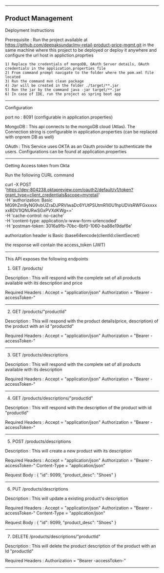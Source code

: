 
-----------------------------------------------------------------------------------------------------------------------------------------------------------------------------
Product Management
-------------------------------------------------------------------------------------------------------------------------------------------------------

Deployment Instructions

Prerequisite : 
	Run the project available at https://github.com/deepaksundar/my-retail-product-price-mgmt.git in the same machine where this project to be deployed or deploy it anywhere and configure the url host in appliction.proprties

	1) Replace the credentials of mongoDB, OAuth Server details, OAuth credentials in the application.properties file
	2) From command prompt navigate to the folder where the pom.xml file located
	3) Run the command mvn clean package
	4) Jar will be created in the folder ./target/**.jar
	5) Run the jar by the command java -jar target/**.jar
	6) In case of IDE, run the project as spring boot app
______________________________________________________________________________________________________________________________________

Configuration

port no : 8091 (configurable in application.properties)

MongoDB : This api connects to the mongoDB cloud (Atlas). The Connection string is configurable in application.properties (can be replaced with onprem DB as well)

OAuth : This Service uses OKTA as an Oauth provider to authenticate the users. Configurations can be found at application.properties 
________________________________________________________________________________________________________________________________________________________________________

Getting Access token from Okta

Run the following CURL command

curl -X POST \
  'https://dev-804238.oktapreview.com/oauth2/default/v1/token?grant_type=client_credentials&scope=myretail' \
  -H 'authorization: Basic MG9hZm9yNG9vbUZraDJPRVIwaDc6YUtPSUtmR1l0U1hpUDVsRWFGxxxxxxxBDV1lQNURwSGxPVXdKWg==' \
  -H 'cache-control: no-cache' \
  -H 'content-type: application/x-www-form-urlencoded' \
  -H 'postman-token: 3016a9fb-70bc-6bf0-1060-ba88e19daf6e'
  
  authorization header is Basic (base64encode(clientId:clientSecret)
  
  the response will contain the access_token (JWT)
________________________________________________________________________________________________________________________________________________________________________

This API exposes the following endpoints

1) GET /products/
	
Description : This will respond with the complete set of all products available with its description and price

Required Headers :
	Accept = "application/json"
	Authorization = "Bearer -accessToken-"
________________________________________________________________________________________________________________________________________________________________________

2) GET /products/"productId"
	
Description : This will respond with the product details(price, description) of the product with an id "productId"

Required Headers :
	Accept = "application/json"
	Authorization = "Bearer -accessToken-"
________________________________________________________________________________________________________________________________________________________________________


3) GET /products/descriptions
	
Description : This will respond with the complete set of all products available with its description

Required Headers :
	Accept = "application/json"
	Authorization = "Bearer -accessToken-"
________________________________________________________________________________________________________________________________________________________________________

4) GET /products/descriptions/"productId"
	
Description : This will respond with the description of the product with id "productId"

Required Headers :
	Accept = "application/json"
	Authorization = "Bearer -accessToken-"
________________________________________________________________________________________________________________________________________________________________________

5) POST /products/descriptions
	
Description : This will create a new product with its description

Required Headers :
	Accept = "application/json"
	Authorization = "Bearer -accessToken-"
	Content-Type = "application/json"

Request Body :
	{
        "id": 9099,
        "product_desc": "Shoes"
    }
_____________________________________________________________________________________________________________________________________________________________________
6) PUT /products/descriptions
	
Description : This will update a existing product's description

Required Headers :
	Accept = "application/json"
	Authorization = "Bearer -accessToken-"
	Content-Type = "application/json"

Request Body :
	{
        "id": 9099,
        "product_desc": "Shoes"
    }
_____________________________________________________________________________________________________________________________________________________________________
7) DELETE /products/descriptions/"productId"
	
Description : This will delete the product description of the product with an Id "productId"

Required Headers :
	Authorization = "Bearer -accessToken-"
________________________________________________________________________________________________________________________________________________________________________
